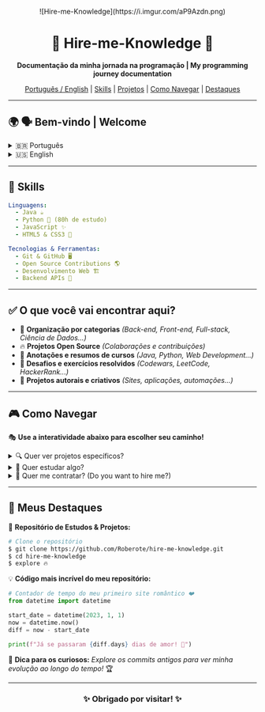 <p align="center">
![Hire-me-Knowledge](https://i.imgur.com/aP9Azdn.png)

<h1 align="center">🚀 Hire-me-Knowledge 🚀</h1>

<p align="center">
 <strong>Documentação da minha jornada na programação | My programming journey documentation</strong>
</p>

<p align="center">
  <a href="#bem-vindo-welcome">Português / English</a> |
  <a href="#skills">Skills</a> |
  <a href="#o-que-voce-vai-encontrar-aqui">Projetos</a> |
  <a href="#como-navegar">Como Navegar</a> |
  <a href="#meus-destaques">Destaques</a>
</p>

---

## 🌍 🗣️ Bem-vindo | Welcome

<details>
  <summary>🇧🇷 Português</summary>
  <p>Olá! Esse repositório é o meu tesouro de conhecimento, documentando tudo o que aprendi sobre programação, desde conceitos básicos até projetos avançados!</p>
</details>

<details>
  <summary>🇺🇸 English</summary>
  <p>Hello! This repository is my knowledge treasure, documenting everything I've learned about programming, from basic concepts to advanced projects!</p>
</details>

---

## 🌟 Skills

```yaml
Linguagens:
  - Java ☕
  - Python 🐍 (80h de estudo)
  - JavaScript ✨
  - HTML5 & CSS3 🎨

Tecnologias & Ferramentas:
  - Git & GitHub 🖥️
  - Open Source Contributions 🌎
  - Desenvolvimento Web 🏗️
  - Backend APIs 🔌
```

---

## ✅ O que você vai encontrar aqui?
- 📂 **Organização por categorias** *(Back-end, Front-end, Full-stack, Ciência de Dados...)*
- 🔥 **Projetos Open Source** *(Colaborações e contribuições)*
- 📖 **Anotações e resumos de cursos** *(Java, Python, Web Development...)*
- 🚀 **Desafios e exercícios resolvidos** *(Codewars, LeetCode, HackerRank...)*
- 🎨 **Projetos autorais e criativos** *(Sites, aplicações, automações...)*

---

## 🎮 Como Navegar

🎭 **Use a interatividade abaixo para escolher seu caminho!**

<details>
  <summary>🔍 Quer ver projetos específicos?</summary>
  <ul>
    <li>📌 <a href="./backend">Projetos Back-end</a></li>
    <li>🎨 <a href="./frontend">Projetos Front-end</a></li>
    <li>🌍 <a href="./fullstack">Projetos Full-stack</a></li>
  </ul>
</details>

<details>
  <summary>📖 Quer estudar algo?</summary>
  <ul>
    <li>🐍 <a href="./python">Curso Python 80h</a></li>
    <li>☕ <a href="./java">Curso Java Avançado</a></li>
    <li>🖥️ <a href="./git">Git e Colaboração</a></li>
  </ul>
</details>

<details>
  <summary>💼 Quer me contratar? (Do you want to hire me?)</summary>
  <ul>
    <li>📩 <strong>Email:</strong> <a href="mailto:seuemail@email.com">seuemail@email.com</a></li>
    <li>🔗 <strong>LinkedIn:</strong> <a href="https://linkedin.com/in/seu-perfil">linkedin.com/in/seu-perfil</a></li>
    <li>🌎 <strong>Portfólio:</strong> <a href="https://seu-portfolio.com">seu-portfolio.com</a></li>
  </ul>
</details>

---

## 🎯 Meus Destaques

🚀 **Repositório de Estudos & Projetos:**
```sh
# Clone o repositório
$ git clone https://github.com/Roberote/hire-me-knowledge.git
$ cd hire-me-knowledge
$ explore 🔥
```

💡 **Código mais incrível do meu repositório:**
```python
# Contador de tempo do meu primeiro site romântico ❤️
from datetime import datetime

start_date = datetime(2023, 1, 1)
now = datetime.now()
diff = now - start_date

print(f"Já se passaram {diff.days} dias de amor! 💖")
```

📌 **Dica para os curiosos:** *Explore os commits antigos para ver minha evolução ao longo do tempo!* 🏆

---

<h3 align="center">✨ Obrigado por visitar! ✨</h3>
